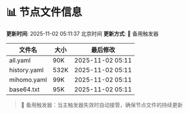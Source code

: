 # 📊 节点文件信息

**更新时间**: 2025-11-02 05:11:37 北京时间
**更新方式**: 🔄 备用触发器

| 文件名 | 大小 | 最后修改 |
|--------|------|----------|
| all.yaml | 90K | 2025-11-02 05:11 |
| history.yaml | 532K | 2025-11-02 05:11 |
| mihomo.yaml | 99K | 2025-11-02 05:11 |
| base64.txt | 95K | 2025-11-02 05:11 |

> 🔄 备用触发器：当主触发器失效时自动接管，确保节点文件的持续更新
